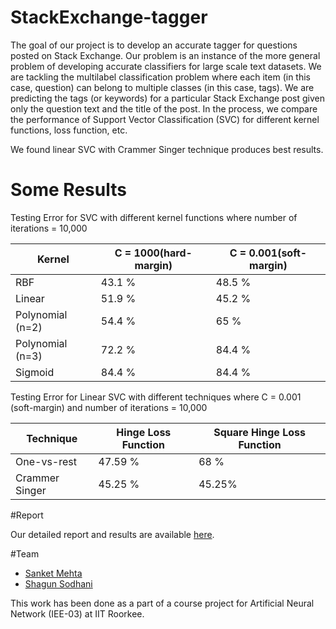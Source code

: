 # StackExchange-tagger

The goal of our project is to develop an accurate tagger for questions posted on Stack Exchange. Our problem is an instance of the more general problem of developing accurate classifiers for large scale text datasets. We are tackling the multilabel classification problem where each item (in this case, question) can belong to multiple classes (in this case, tags). We are predicting the tags (or keywords) for a particular Stack Exchange post given only the question text and the title of the post. In the process, we compare the performance of Support Vector Classification (SVC) for different kernel functions, loss function, etc. 

We found linear SVC with Crammer Singer technique produces best results. 

# Some Results

Testing Error for SVC with different kernel functions where number of iterations = 10,000

|  Kernel          | C = 1000(hard-margin) | C = 0.001(soft-margin)   |
|------------------|-----------------------|--------------------------|
| RBF              |  43.1 %               |   48.5 %                 |
| Linear           |  51.9 %               |   45.2 %                 |
| Polynomial (n=2) |  54.4 %               |   65 %                   |
| Polynomial (n=3) |  72.2 %               |   84.4 %                 |
| Sigmoid          |  84.4 %               |   84.4 %                 |


Testing Error for Linear SVC with different techniques where C = 0.001 (soft-margin) and number of iterations = 10,000

| Technique      | Hinge Loss Function | Square Hinge Loss Function |
|----------------|---------------------|----------------------------|
| One-vs-rest    |      47.59 %        |            68 %            |
| Crammer Singer |      45.25 %        |           45.25%           |


#Report

Our detailed report and results are available [here](https://sites.google.com/site/sanketmehtaiitr/home/stack-exchange-tagger).


#Team

* [Sanket Mehta](https://twitter.com/sanketvmehta)
* [Shagun Sodhani](https://twitter.com/shagunsodhani)

This work has been done as a part of a course project for Artificial Neural Network (IEE-03) at IIT Roorkee. 
